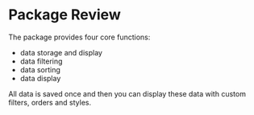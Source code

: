 # Package Review

The package provides four core functions:

- data storage and display
- data filtering
- data sorting
- data display

All data is saved once and then you can display these data with custom filters, orders and styles.
